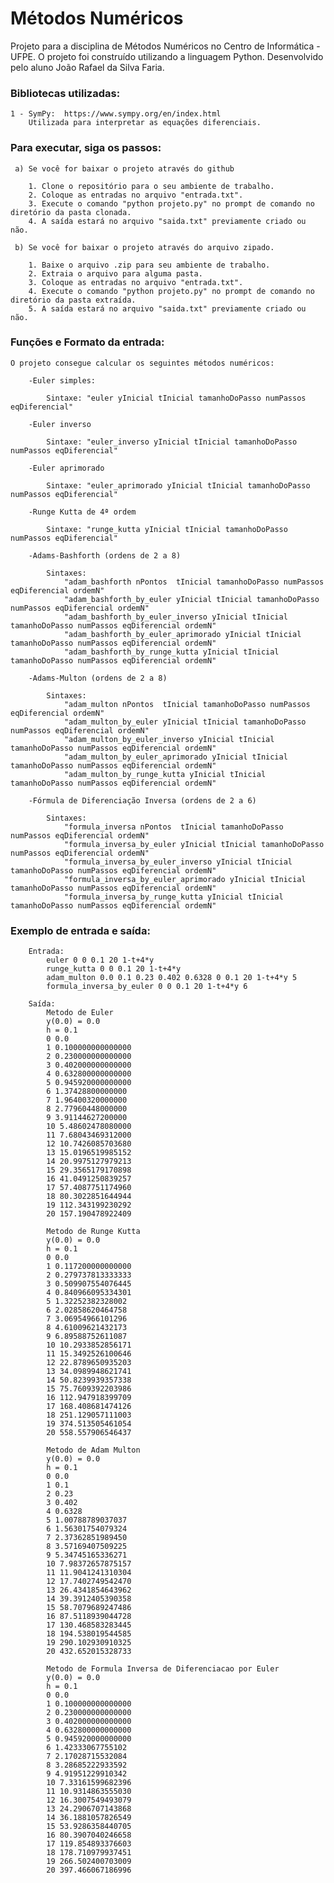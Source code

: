 # Métodos Numéricos
Projeto para a disciplina de Métodos Numéricos no Centro de Informática - UFPE.
O projeto foi construído utilizando a linguagem Python. Desenvolvido pelo aluno João Rafael da Silva Faria.

### Bibliotecas utilizadas:

    1 - SymPy:  https://www.sympy.org/en/index.html 
        Utilizada para interpretar as equações diferenciais.


### Para executar, siga os passos:
    
     a) Se você for baixar o projeto através do github

        1. Clone o repositório para o seu ambiente de trabalho.
        2. Coloque as entradas no arquivo "entrada.txt".
        3. Execute o comando "python projeto.py" no prompt de comando no diretório da pasta clonada.
        4. A saída estará no arquivo "saida.txt" previamente criado ou não.
    
     b) Se você for baixar o projeto através do arquivo zipado.

        1. Baixe o arquivo .zip para seu ambiente de trabalho.
        2. Extraia o arquivo para alguma pasta.
        3. Coloque as entradas no arquivo "entrada.txt".
        4. Execute o comando "python projeto.py" no prompt de comando no diretório da pasta extraída.
        5. A saída estará no arquivo "saida.txt" previamente criado ou não.

### Funções e Formato da entrada:

    O projeto consegue calcular os seguintes métodos numéricos:

        -Euler simples:

            Sintaxe: "euler yInicial tInicial tamanhoDoPasso numPassos eqDiferencial"

        -Euler inverso

            Sintaxe: "euler_inverso yInicial tInicial tamanhoDoPasso numPassos eqDiferencial"

        -Euler aprimorado

            Sintaxe: "euler_aprimorado yInicial tInicial tamanhoDoPasso numPassos eqDiferencial"

        -Runge Kutta de 4ª ordem

            Sintaxe: "runge_kutta yInicial tInicial tamanhoDoPasso numPassos eqDiferencial"

        -Adams-Bashforth (ordens de 2 a 8)

            Sintaxes:
                "adam_bashforth nPontos  tInicial tamanhoDoPasso numPassos eqDiferencial ordemN"
                "adam_bashforth_by_euler yInicial tInicial tamanhoDoPasso numPassos eqDiferencial ordemN"
                "adam_bashforth_by_euler_inverso yInicial tInicial tamanhoDoPasso numPassos eqDiferencial ordemN"
                "adam_bashforth_by_euler_aprimorado yInicial tInicial tamanhoDoPasso numPassos eqDiferencial ordemN"
                "adam_bashforth_by_runge_kutta yInicial tInicial tamanhoDoPasso numPassos eqDiferencial ordemN"

        -Adams-Multon (ordens de 2 a 8)

            Sintaxes:
                "adam_multon nPontos  tInicial tamanhoDoPasso numPassos eqDiferencial ordemN"
                "adam_multon_by_euler yInicial tInicial tamanhoDoPasso numPassos eqDiferencial ordemN"
                "adam_multon_by_euler_inverso yInicial tInicial tamanhoDoPasso numPassos eqDiferencial ordemN"
                "adam_multon_by_euler_aprimorado yInicial tInicial tamanhoDoPasso numPassos eqDiferencial ordemN"
                "adam_multon_by_runge_kutta yInicial tInicial tamanhoDoPasso numPassos eqDiferencial ordemN"

        -Fórmula de Diferenciação Inversa (ordens de 2 a 6)

            Sintaxes:
                "formula_inversa nPontos  tInicial tamanhoDoPasso numPassos eqDiferencial ordemN"
                "formula_inversa_by_euler yInicial tInicial tamanhoDoPasso numPassos eqDiferencial ordemN"
                "formula_inversa_by_euler_inverso yInicial tInicial tamanhoDoPasso numPassos eqDiferencial ordemN"
                "formula_inversa_by_euler_aprimorado yInicial tInicial tamanhoDoPasso numPassos eqDiferencial ordemN"
                "formula_inversa_by_runge_kutta yInicial tInicial tamanhoDoPasso numPassos eqDiferencial ordemN"

### Exemplo de entrada e saída:
        
        Entrada:
            euler 0 0 0.1 20 1-t+4*y
            runge_kutta 0 0 0.1 20 1-t+4*y
            adam_multon 0.0 0.1 0.23 0.402 0.6328 0 0.1 20 1-t+4*y 5
            formula_inversa_by_euler 0 0 0.1 20 1-t+4*y 6
        
        Saída:
            Metodo de Euler
            y(0.0) = 0.0
            h = 0.1
            0 0.0
            1 0.100000000000000
            2 0.230000000000000
            3 0.402000000000000
            4 0.632800000000000
            5 0.945920000000000
            6 1.37428800000000
            7 1.96400320000000
            8 2.77960448000000
            9 3.91144627200000
            10 5.48602478080000
            11 7.68043469312000
            12 10.7426085703680
            13 15.0196519985152
            14 20.9975127979213
            15 29.3565179170898
            16 41.0491250839257
            17 57.4087751174960
            18 80.3022851644944
            19 112.343199230292
            20 157.190478922409

            Metodo de Runge Kutta
            y(0.0) = 0.0
            h = 0.1
            0 0.0
            1 0.117200000000000
            2 0.279737813333333
            3 0.509907554076445
            4 0.840966095334301
            5 1.32252382328002
            6 2.02858620464758
            7 3.06954966101296
            8 4.61009621432173
            9 6.89588752611087
            10 10.2933852856171
            11 15.3492526100646
            12 22.8789650935203
            13 34.0989948621741
            14 50.8239939357338
            15 75.7609392203986
            16 112.947918399709
            17 168.408681474126
            18 251.129057111003
            19 374.513505461054
            20 558.557906546437

            Metodo de Adam Multon
            y(0.0) = 0.0
            h = 0.1
            0 0.0
            1 0.1
            2 0.23
            3 0.402
            4 0.6328
            5 1.00788789037037
            6 1.56301754079324
            7 2.37362851989450
            8 3.57169407509225
            9 5.34745165336271
            10 7.98372657875157
            11 11.9041241310304
            12 17.7402749542470
            13 26.4341854643962
            14 39.3912405390358
            15 58.7079689247486
            16 87.5118939044728
            17 130.468583283445
            18 194.538019544585
            19 290.102930910325
            20 432.652015328733

            Metodo de Formula Inversa de Diferenciacao por Euler
            y(0.0) = 0.0
            h = 0.1
            0 0.0
            1 0.100000000000000
            2 0.230000000000000
            3 0.402000000000000
            4 0.632800000000000
            5 0.945920000000000
            6 1.42333067755102
            7 2.17028715532084
            8 3.28685222933592
            9 4.91951229910342
            10 7.33161599682396
            11 10.9314863555030
            12 16.3007549493079
            13 24.2906707143868
            14 36.1881057826549
            15 53.9286358440705
            16 80.3907040246658
            17 119.854893376603
            18 178.710979937451
            19 266.502400703009
            20 397.466067186996
    